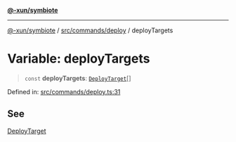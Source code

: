 [**@-xun/symbiote**](../../../../README.md)

***

[@-xun/symbiote](../../../../README.md) / [src/commands/deploy](../README.md) / deployTargets

# Variable: deployTargets

> `const` **deployTargets**: [`DeployTarget`](../enumerations/DeployTarget.md)[]

Defined in: [src/commands/deploy.ts:31](https://github.com/Xunnamius/symbiote/blob/a432129d36367c9c0fe2512d6ba837487d12f425/src/commands/deploy.ts#L31)

## See

[DeployTarget](../enumerations/DeployTarget.md)
